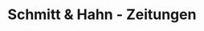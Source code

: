 ---
title: "Schmitt & Hahn - Zeitungen"
url: /frankfurt-am-main/schmitt-und-hahn-zeitungen/
shop: Bücher
---